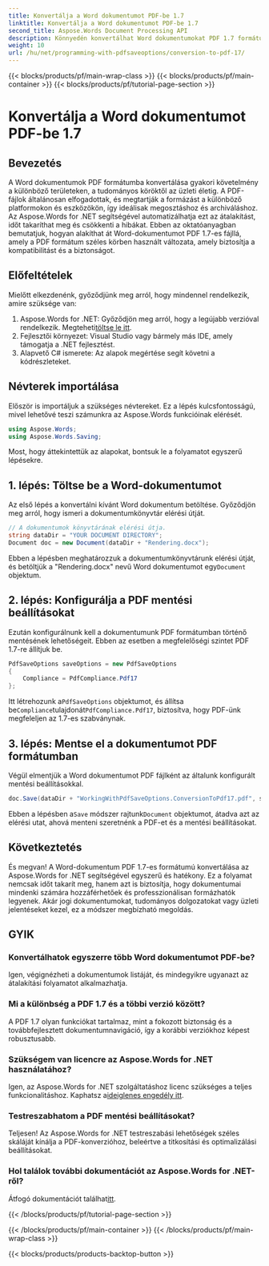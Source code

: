 ```yaml
---
title: Konvertálja a Word dokumentumot PDF-be 1.7
linktitle: Konvertálja a Word dokumentumot PDF-be 1.7
second_title: Aspose.Words Document Processing API
description: Könnyedén konvertálhat Word dokumentumokat PDF 1.7 formátumba az Aspose.Words for .NET segítségével. Kövesse ezt az útmutatót annak biztosítására, hogy dokumentumai mindenki számára hozzáférhetőek és professzionálisan formázottak legyenek.
weight: 10
url: /hu/net/programming-with-pdfsaveoptions/conversion-to-pdf-17/
---
```


{{< blocks/products/pf/main-wrap-class >}}
{{< blocks/products/pf/main-container >}}
{{< blocks/products/pf/tutorial-page-section >}}

# Konvertálja a Word dokumentumot PDF-be 1.7

## Bevezetés

A Word dokumentumok PDF formátumba konvertálása gyakori követelmény a különböző területeken, a tudományos köröktől az üzleti életig. A PDF-fájlok általánosan elfogadottak, és megtartják a formázást a különböző platformokon és eszközökön, így ideálisak megosztáshoz és archiváláshoz. Az Aspose.Words for .NET segítségével automatizálhatja ezt az átalakítást, időt takaríthat meg és csökkenti a hibákat. Ebben az oktatóanyagban bemutatjuk, hogyan alakíthat át Word-dokumentumot PDF 1.7-es fájllá, amely a PDF formátum széles körben használt változata, amely biztosítja a kompatibilitást és a biztonságot.

## Előfeltételek

Mielőtt elkezdenénk, győződjünk meg arról, hogy mindennel rendelkezik, amire szüksége van:

1.  Aspose.Words for .NET: Győződjön meg arról, hogy a legújabb verzióval rendelkezik. Megteheti[töltse le itt](https://releases.aspose.com/words/net/).
2. Fejlesztői környezet: Visual Studio vagy bármely más IDE, amely támogatja a .NET fejlesztést.
3. Alapvető C# ismerete: Az alapok megértése segít követni a kódrészleteket.

## Névterek importálása

Először is importáljuk a szükséges névtereket. Ez a lépés kulcsfontosságú, mivel lehetővé teszi számunkra az Aspose.Words funkcióinak elérését.

```csharp
using Aspose.Words;
using Aspose.Words.Saving;
```

Most, hogy áttekintettük az alapokat, bontsuk le a folyamatot egyszerű lépésekre.

## 1. lépés: Töltse be a Word-dokumentumot

Az első lépés a konvertálni kívánt Word dokumentum betöltése. Győződjön meg arról, hogy ismeri a dokumentumkönyvtár elérési útját.

```csharp
// A dokumentumok könyvtárának elérési útja.
string dataDir = "YOUR DOCUMENT DIRECTORY";
Document doc = new Document(dataDir + "Rendering.docx");
```

 Ebben a lépésben meghatározzuk a dokumentumkönyvtárunk elérési útját, és betöltjük a "Rendering.docx" nevű Word dokumentumot egy`Document` objektum.

## 2. lépés: Konfigurálja a PDF mentési beállításokat

Ezután konfigurálnunk kell a dokumentumunk PDF formátumban történő mentésének lehetőségeit. Ebben az esetben a megfelelőségi szintet PDF 1.7-re állítjuk be.

```csharp
PdfSaveOptions saveOptions = new PdfSaveOptions
{
    Compliance = PdfCompliance.Pdf17
};
```

 Itt létrehozunk a`PdfSaveOptions` objektumot, és állítsa be`Compliance`tulajdonát`PdfCompliance.Pdf17`, biztosítva, hogy PDF-ünk megfeleljen az 1.7-es szabványnak.

## 3. lépés: Mentse el a dokumentumot PDF formátumban

Végül elmentjük a Word dokumentumot PDF fájlként az általunk konfigurált mentési beállításokkal.

```csharp
doc.Save(dataDir + "WorkingWithPdfSaveOptions.ConversionToPdf17.pdf", saveOptions);
```

 Ebben a lépésben a`Save` módszer rajtunk`Document` objektumot, átadva azt az elérési utat, ahová menteni szeretnénk a PDF-et és a mentési beállításokat.

## Következtetés

És megvan! A Word-dokumentum PDF 1.7-es formátumú konvertálása az Aspose.Words for .NET segítségével egyszerű és hatékony. Ez a folyamat nemcsak időt takarít meg, hanem azt is biztosítja, hogy dokumentumai mindenki számára hozzáférhetőek és professzionálisan formázhatók legyenek. Akár jogi dokumentumokat, tudományos dolgozatokat vagy üzleti jelentéseket kezel, ez a módszer megbízható megoldás.

## GYIK

### Konvertálhatok egyszerre több Word dokumentumot PDF-be?

Igen, végignézheti a dokumentumok listáját, és mindegyikre ugyanazt az átalakítási folyamatot alkalmazhatja.

### Mi a különbség a PDF 1.7 és a többi verzió között?

A PDF 1.7 olyan funkciókat tartalmaz, mint a fokozott biztonság és a továbbfejlesztett dokumentumnavigáció, így a korábbi verziókhoz képest robusztusabb.

### Szükségem van licencre az Aspose.Words for .NET használatához?

 Igen, az Aspose.Words for .NET szolgáltatáshoz licenc szükséges a teljes funkcionalitáshoz. Kaphatsz a[ideiglenes engedély itt](https://purchase.aspose.com/temporary-license/).

### Testreszabhatom a PDF mentési beállításokat?

Teljesen! Az Aspose.Words for .NET testreszabási lehetőségek széles skáláját kínálja a PDF-konverzióhoz, beleértve a titkosítási és optimalizálási beállításokat.

### Hol találok további dokumentációt az Aspose.Words for .NET-ről?

 Átfogó dokumentációt találhat[itt](https://reference.aspose.com/words/net/).

{{< /blocks/products/pf/tutorial-page-section >}}

{{< /blocks/products/pf/main-container >}}
{{< /blocks/products/pf/main-wrap-class >}}

{{< blocks/products/products-backtop-button >}}
